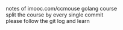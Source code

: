 notes of imooc.com/ccmouse golang course  
split the course by every single commit  
please follow the git log and learn